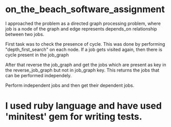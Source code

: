 # on_the_beach_software_assignment

I approached the problem as a directed graph processing problem, 
where job is a node of the graph and edge represents depends_on relationship between two jobs.

First task was to check the presence of cycle. This was done by performing "depth_first_search"
on each node. If a job gets visited again, then there is cycle present in the job_graph

After that reverse the job_graph and get the jobs which are present as key in the reverse_job_graph 
but not in job_graph key.
This returns the jobs that can be performed independely.

Perform independent jobs and then get their dependent jobs.

# I used ruby language and have used 'minitest' gem for writing tests.

